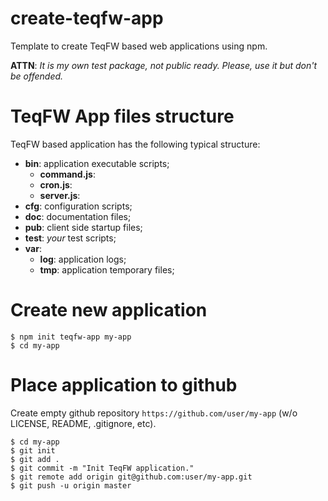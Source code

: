 # create-teqfw-app

Template to create TeqFW based web applications using npm.

**ATTN**: *It is my own test package, not public ready. Please, use it but don't be offended.*



# TeqFW App files structure

TeqFW based application has the following typical structure:

- **bin**: application executable scripts;
    - **command.js**:
    - **cron.js**:
    - **server.js**:
- **cfg**: configuration scripts;
- **doc**: documentation files;
- **pub**: client side startup files;
- **test**: *your* test scripts;
- **var**:
    - **log**: application logs;
    - **tmp**: application temporary files;
  
  
    
# Create new application 

```
$ npm init teqfw-app my-app
$ cd my-app
```  
  
  
    
# Place application to github

Create empty github repository `https://github.com/user/my-app` (w/o LICENSE, README, .gitignore, etc).

```
$ cd my-app
$ git init
$ git add .
$ git commit -m "Init TeqFW application."
$ git remote add origin git@github.com:user/my-app.git
$ git push -u origin master
```